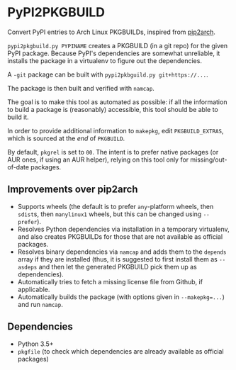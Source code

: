PyPI2PKGBUILD
=============

Convert PyPI entries to Arch Linux PKGBUILDs, inspired from
[pip2arch](https://github.com/bluepeppers/pip2arch).

`pypi2pkgbuild.py PYPINAME` creates a PKGBUILD (in a git repo) for the given
PyPI package.  Because PyPI's dependencies are somewhat unreliable, it installs
the package in a virtualenv to figure out the dependencies.

A `-git` package can be built with `pypi2pkbguild.py git+https://...`.

The package is then built and verified with `namcap`.

The goal is to make this tool as automated as possible: if all the information
to build a package is (reasonably) accessible, this tool should be able to
build it.

In order to provide additional information to `makepkg`, edit
`PKGBUILD_EXTRAS`, which is sourced at the *end* of `PKGBUILD`.

By default, `pkgrel` is set to `00`.  The intent is to prefer native packages
(or AUR ones, if using an AUR helper), relying on this tool only for
missing/out-of-date packages.

Improvements over pip2arch
--------------------------

- Supports wheels (the default is to prefer `any`-platform wheels, then
  `sdist`s, then `manylinux1` wheels, but this can be changed using `--prefer`).
- Resolves Python dependencies via installation in a temporary virtualenv, and
  also creates PKGBUILDs for those that are not available as official packages.
- Resolves binary dependencies via `namcap` and adds them to the `depends`
  array if they are installed (thus, it is suggested to first install them as
  `--asdeps` and then let the generated PKGBUILD pick them up as dependencies).
- Automatically tries to fetch a missing license file from Github, if
  applicable.
- Automatically builds the package (with options given in `--makepkg=...`) and
  run `namcap`.

Dependencies
------------

- Python 3.5+
- `pkgfile` (to check which dependencies are already available as official
  packages)
